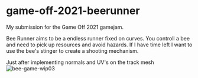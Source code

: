 # game-off-2021-beerunner
My submission for the Game Off 2021 gamejam.

Bee Runner aims to be a endless runner fixed on curves. You controll a bee and need to pick up resources and avoid hazards. If I have time left I want to use the bee's stinger to create a shooting mechanism.

Just after implementing normals and UV's on the track mesh
![bee-game-wip03](https://user-images.githubusercontent.com/6862943/141195236-7cd52f87-09fc-4401-bb32-47314afbdb00.gif)
